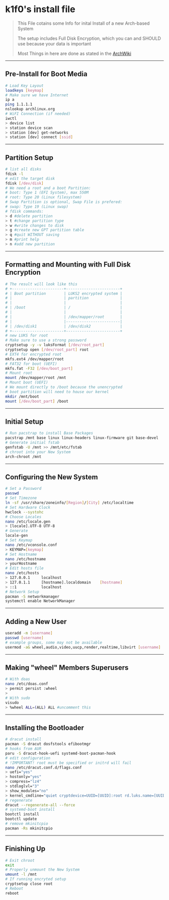 # k1f0's install file

> This File cotains some Info for inital Install of a new Arch-based System
>  
> The setup includes Full Disk Encryption, which you can and SHOULD use because your data is important
>  
> Most Things in here are done as stated in the [ArchWiki](https://wiki.archlinux.org/title/Installation_guide)

---

## Pre-Install for Boot Media

```bash
# Load Key Layout
loadkeys [keymap]
# Make sure we have Internet
ip a
ping 1.1.1.1
nslookup archlinux.org
# WiFI Connection (if needed)
iwctl
> device list
> station device scan
> station [dev] get-networks
> station [dev] connect [ssid]
```

---

## Partition Setup

```bash
# list all disks
fdisk -l
# edit the target disk
fdisk [/dev/disk]
# We need a root and a boot Partition:
# boot: Type 1 (EFI System), max 550M
# root: Type 20 (Linux filesystem)
# Swap Partition is optional, Swap File is prefered:
# swap: Type 19 (Linux swap)
# fdisk commands:
> d #delete partition
> t #change partition type
> w #write changes to disk
> g #create new GPT partition table
> q #quit WITHOUT saving
> m #print help
> n #add new partition
```

---

## Formatting and Mounting with Full Disk Encryption

```bash
# The result will look like this
# +-----------------------+------------------------+
# | Boot partition        | LUKS2 encrypted system |
# |                       | partition              |
# |                       |                        |
# | /boot                 | /                      |
# |                       |                        |
# |                       | /dev/mapper/root       |
# |                       |------------------------|
# | /dev/disk1            | /dev/disk2             |
# +-----------------------+------------------------+
# new LUKS for root
# Make sure to use a strong password
cryptsetup -y -v luksFormat [/dev/root_part]
cryptsetup open [/dev/root_part] root
# EXT4 for encrypted root
mkfs.ext4 /dev/mapper/root
# FAT32 for boot (UEFI)
mkfs.fat -F32 [/dev/boot_part]
# Mount root
mount /dev/mapper/root /mnt
# Mount boot (UEFI)
# We mount directly to /boot because the unencrypted
# boot partition will need to house our kernel
mkdir /mnt/boot
mount [/dev/boot_part] /boot
```

---

## Initial Setup

```bash
# Run pacstrap to install Base Packages
pacstrap /mnt base linux linux-headers linux-firmware git base-devel
# Generate initial fstab
genfstab -U /mnt >> /mnt/etc/fstab
# chroot into your New System
arch-chroot /mnt
```

---

## Configuring the New System

```bash
# Set a Password
passwd
# Set Timezone
ln -sf /usr/share/zoneinfo/[Region]/[City] /etc/localtime
# Set Hardware Clock
hwclock --systohc
# Choose Locales
nano /etc/locale.gen
> [locale].UTF-8 UTF-8
# Generate
locale-gen
# Set Keymap
nano /etc/vconsole.conf
> KEYMAP=[keymap]
# Set Hostname
nano /etc/hostname            
> yourHostname
# Edit hosts file
nano /etc/hosts
> 127.0.0.1     localhost
> 127.0.1.1     [hostname].localdomain    [hostname]
> ::1           localhost
# Network Setup
pacman -S networkmanager
systemctl enable NetworkManager
```

---

## Adding a New User

```bash
useradd -m [username]
passwd [username]
# example groups, some may not be available
usermod -aG wheel,audio,video,uucp,render,realtime,libvirt [username]
```

---

## Making "wheel" Members Superusers

```bash
# With doas
nano /etc/doas.conf
> permit persist :wheel
>
# With sudo
visudo
> %wheel ALL=(ALL) ALL #uncomment this
```

---

## Installing the Bootloader

```bash
# dracut install
pacman -S dracut dosfstools efibootmgr
# hooks from AUR
paru -S dracut-hook-uefi systemd-boot-pacman-hook
# edit configuration
# !IMPORTANT! root must be specified or initrd will fail
nano /etc/dracut.conf.d/flags.conf
> uefi="yes"
> hostonly="yes"
> compress="lz4"
> stdloglvl="3"
> show_modules="no"
> kernel_cmdline="quiet cryptdevice=UUID=[UUID]:root rd.luks.name=[UUID]=root root=/dev/mapper/root"
# regenerate
dracut --regenerate-all --force
# systemd-boot install
bootctl install
bootctl update
# remove mkinitcpio
pacman -Rs mkinitcpio
```

---

## Finishing Up

```bash
# Exit chroot
exit
# Properly unmount the New System
umount -l /mnt
# If running encryted setup
cryptsetup close root
# Reboot
reboot
```
